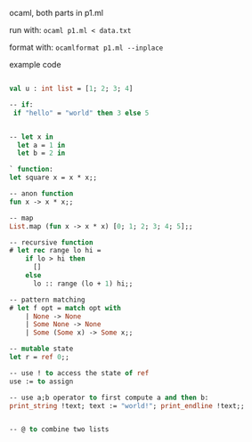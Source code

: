 ocaml, both parts in p1.ml

run with:
`ocaml p1.ml < data.txt`

format with:
`ocamlformat p1.ml --inplace`


example code
```ocaml

val u : int list = [1; 2; 3; 4]

-- if:
 if "hello" = "world" then 3 else 5


-- let x in
  let a = 1 in
  let b = 2 in

` function:
let square x = x * x;;

-- anon function
fun x -> x * x;;

-- map
List.map (fun x -> x * x) [0; 1; 2; 3; 4; 5];;

-- recursive function
# let rec range lo hi =
    if lo > hi then
      []
    else
      lo :: range (lo + 1) hi;;

-- pattern matching
# let f opt = match opt with
    | None -> None
    | Some None -> None
    | Some (Some x) -> Some x;;

-- mutable state
let r = ref 0;;

-- use ! to access the state of ref
use := to assign

-- use a;b operator to first compute a and then b:
print_string !text; text := "world!"; print_endline !text;; 


-- @ to combine two lists

```